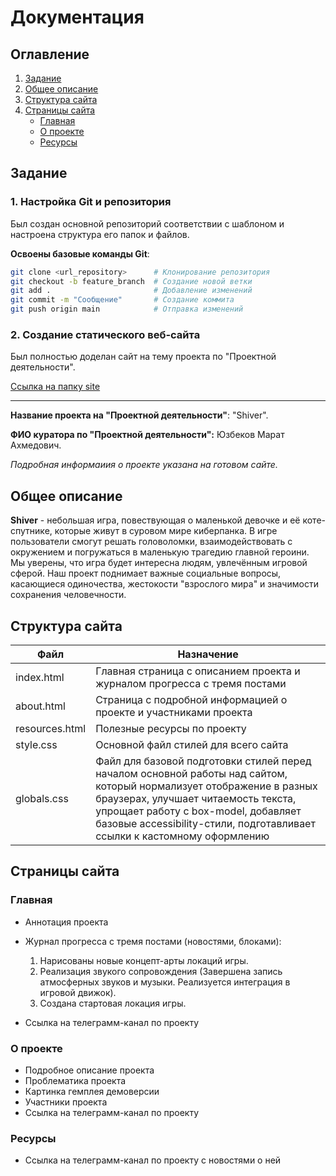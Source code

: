 # Документация
## Оглавление
1. [Задание](#задание)
2. [Общее описание](#общее-описание)
3. [Структура сайта](#структура-сайта)
4. [Страницы сайта](#страницы-сайта)
   - [Главная](#главная)
   - [О проекте](#о-проекте)
   - [Ресурсы](#ресурсы)
     
## Задание
### 1. Настройка Git и репозитория
Был создан основной репозиторий соответствии с шаблоном и настроена структура его папок и файлов.

**Освоены базовые команды Git**:
```bash
git clone <url_repository>      # Клонирование репозитория
git checkout -b feature_branch  # Создание новой ветки
git add .                       # Добавление изменений
git commit -m "Сообщение"       # Создание коммита
git push origin main            # Отправка изменений
```

### 2. Создание статического веб-сайта
Был полностью доделан сайт на тему проекта по "Проектной деятельности".

[Ссылка на папку site](https://github.com/nikxx0/practice-2025-1/tree/3444a83c656163bfb31d0463e41884998e037bc0/site)
***
**Название проекта на "Проектной деятельности"**: "Shiver".

**ФИО куратора по "Проектной деятельности":** Юзбеков Марат Ахмедович.

*Подробная информаиия о проекте указана на готовом сайте.*

## Общее описание
**Shiver** - небольшая игра, повествующая о маленькой девочке и её коте-спутнике, которые живут в суровом мире киберпанка. В игре пользователи смогут решать головоломки, взаимодействовать с окружением и погружаться в маленькую трагедию главной героини. Мы уверены, что игра будет интересна людям, увлечённым игровой сферой. Наш проект поднимает важные социальные вопросы, касающиеся одиночества, жестокости "взрослого мира" и значимости сохранения человечности.

## Структура сайта

| Файл           | Назначение                              |
|----------------|-----------------------------------------|
| index.html     | Главная страница с описанием проекта и журналом прогресса с тремя постами    |
| about.html     | Страница с подробной информацией о проекте и участниками проекта |
| resources.html | Полезные ресурсы по проекту             |
| style.css     | Основной файл стилей для всего сайта    |
| globals.css     | Файл для базовой подготовки стилей перед началом основной работы над сайтом, который нормализует отображение в разных браузерах, улучшает читаемость текста, упрощает работу с box-model, добавляет базовые accessibility-стили, подготавливает ссылки к кастомному оформлению    |

## Страницы сайта
### Главная
- Аннотация проекта
- Журнал прогресса с тремя постами (новостями, блоками):
  
  1. Нарисованы новые концепт-арты локаций игры.
  2. Реализация звукого сопровождения (Завершена запись атмосферных звуков и музыки. Реализуется интеграция в игровой движок).
  3. Создана стартовая локация игры.

- Ссылка на телеграмм-канал по проекту
### О проекте
- Подробное описание проекта
- Проблематика проекта
- Картинка гемплея демоверсии
- Участники проекта
- Ссылка на телеграмм-канал по проекту

### Ресурсы
- Ссылка на телеграмм-канал по проекту с новостями о ней
